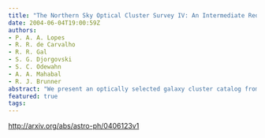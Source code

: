 ```yaml
---
title: "The Northern Sky Optical Cluster Survey IV: An Intermediate Redshift   Galaxy Cluster Catalog and the Comparison of Two Detection Algorithms"
date: 2004-06-04T19:00:59Z
authors:
- P. A. A. Lopes
- R. R. de Carvalho
- R. R. Gal
- S. G. Djorgovski
- S. C. Odewahn
- A. A. Mahabal
- R. J. Brunner
abstract: "We present an optically selected galaxy cluster catalog from ~ 2,700 square degrees of the Digitized Second Palomar Observatory Sky Survey (DPOSS), spanning the redshift range 0.1 < z < 0.5, providing an intermediate redshift supplement to the previous DPOSS cluster survey. This new catalog contains 9,956 cluster candidates and is the largest resource of rich clusters in this redshift range to date. The candidates are detected using the best DPOSS plates based on seeing and limiting magnitude. The search is further restricted to high galactic latitude (|b| > 50), where stellar contamination is modest and nearly uniform. We also present a performance comparison of two different detection methods applied to this data, the Adaptive Kernel and Voronoi Tessellation techniques. In the regime where both catalogs are expected to be complete, we find excellent agreement, as well as with the most recent surveys in the literature. Extensive simulations are performed and applied to the two different methods, indicating a contamination rate of ~ 5%. These simulations are also used to optimize the algorithms and evaluate the selection function for the final cluster catalog. Redshift and richness estimates are also provided, making possible the selection of subsamples for future studies."
featured: true
tags:
---
```

http://arxiv.org/abs/astro-ph/0406123v1